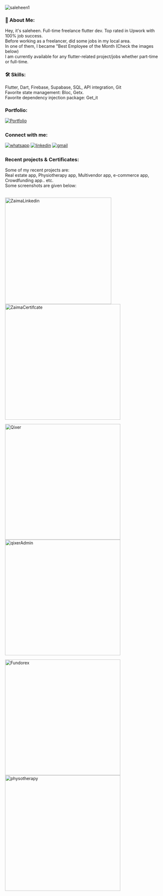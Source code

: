 <p><img align="center" src="https://github-readme-streak-stats.herokuapp.com/?user=saleheen1&" alt="saleheen1" /></p>

<h3 align="left">🚀 About Me:</h3>

Hey, it's saleheen. Full-time freelance flutter dev. Top rated in Upwork with 100% job success. <br>
Before working as a freelancer, did some jobs in my local area.<br>
In one of them, I became "Best Employee of the Month (Check the images below) <br>
I am currently available for any flutter-related project/jobs whether part-time or full-time. <br>



<h3 align="left">🛠 Skills:</h3>
Flutter, Dart, Firebase, Supabase, SQL, API integration, Git <br>
Favorite state management: Bloc, Getx. <br>
Favorite dependency injection package: Get_it <br>



<h3 align="left">Portfolio:</h3>
<a href="https://saleheen.godaddysites.com/" target="_blank">
<img src=https://img.shields.io/badge/Visit-Portfolio-%2300acee.svg?color=000000&style=for-the-badge&logo=portfolio&logoColor=white alt=Portfolio style="margin-bottom: 5px;" /><a/>

  

<h3 align="left">Connect with me:</h3>

<a href="https://wa.me/+8801781873788" target="_blank">
<img src=https://img.shields.io/badge/whatsapp-%2300acee.svg?color=25D366&style=for-the-badge&logo=whatsapp&logoColor=white alt=whatsapp style="margin-bottom: 5px;" /><a/>
  
<a href="https://linkedin.com/in/sm-saleheen" target="_blank">
<img src=https://img.shields.io/badge/linkedin-%2300acee.svg?color=0077B5&style=for-the-badge&logo=linkedin&logoColor=white alt=linkedin style="margin-bottom: 5px;" /><a/>

<a href="mailto:smsaleheen3@gmail.com" target="_blank">
<img src=https://img.shields.io/badge/gmail-%2300acee.svg?color=EA4335&style=for-the-badge&logo=gmail&logoColor=white alt=gmail style="margin-bottom: 5px;" /> <a/>

<h3 align="left">Recent projects & Certificates:</h3>
Some of my recent projects are: <br> 
Real estate app, Physiotherapy app, Multivendor app, e-commerce app, Crowdfunding app.. etc. <br>
Some screenshots are given below: <br> <br>


                                                                                                                                                                
<p float="left">
 <a href="https://i.postimg.cc/JzCzMz6s/image-1.png"> <img alt=ZaimaLinkedin src="https://i.postimg.cc/JzCzMz6s/image-1.png" width="350" /> <a/>
<a href="https://i.postimg.cc/rwYczygG/1645078995257.jpg">   <img alt=ZaimaCertifcate src="https://i.postimg.cc/rwYczygG/1645078995257.jpg" width="380" /> <a/>
</p>

<p float="left">
<a href="https://codecanyon.net/item/qixer-multivendor-on-demand-service-marketplace-and-service-finder-buyer-app/38154133#">  <img alt=Qixer src="https://i.postimg.cc/QxFcVqpF/qixer-1-1.png" width="380" /> <a/>
  <a href="https://codecanyon.net/item/qixer-multivendor-on-demand-service-marketplace-seller-app/39013880">  <img alt=qixerAdmin src="https://i.postimg.cc/zB5fWTVZ/rs-w-2046-cg-true-1.png" width="380" /> <a/>
</p>

<p float="left">
 <a href="https://codecanyon.net/item/crowdfunding-platform-flutter-mobile-app-fundorex/39675422"> <img alt=Fundorex src="https://i.postimg.cc/qMbWxnFW/image-1-1.png" width="380" /> <a/>
<a href="https://i.postimg.cc/J4rz2dqV/New-Project.png">   <img alt=physotherapy src="https://i.postimg.cc/NMFyygW1/image-1-1-1.png" width="380" /> <a/>
</p>



